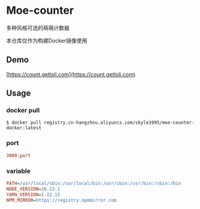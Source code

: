 # Moe-counter

多种风格可选的萌萌计数器

本仓库仅作为构建Docker镜像使用

## Demo
[https://count.getloli.com](https://count.getloli.com)

## Usage

### docker pull

```shell
$ docker pull registry.cn-hangzhou.aliyuncs.com/skyle1995/moe-counter-docker:latest
```

### port
```ini
3000:port
```

### variable
```ini
PATH=/usr/local/sbin:/usr/local/bin:/usr/sbin:/usr/bin:/sbin:/bin
NODE_VERSION=16.13.1
YARN_VERSION=1.22.15
NPM_MIRROR=https://registry.npmmirror.com
```
